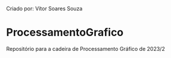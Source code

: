 Criado por: Vítor Soares Souza
# ProcessamentoGrafico
Repositório para a cadeira de Processamento Gráfico de 2023/2
